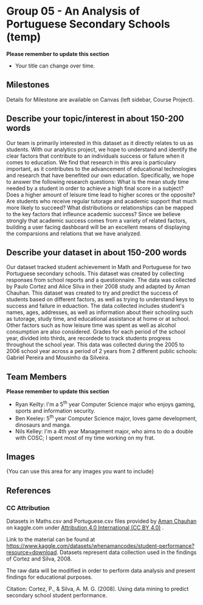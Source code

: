 # Group 05 - An Analysis of Portuguese Secondary Schools (temp)

**Please remember to update this section**

- Your title can change over time.

## Milestones

Details for Milestone are available on Canvas (left sidebar, Course Project).

## Describe your topic/interest in about 150-200 words

Our team is primarily interested in this dataset as it directly relates to us as students. With our analytics project, we hope to understand and identify the clear factors that contribute to an individuals success or failure when it comes to education. We find that research in this area is particulary important, as it contributes to the advancement of educational technologies and research that have benefited our own education. Specifically, we hope to answer the following research questions: What is the mean study time needed by a student in order to achieve a high final score in a subject? Does a higher amount of leisure time lead to higher scores or the opposite? Are students who receive regular tutorage and academic support that much more likely to succeed? What distributions or relationships can be mapped to the key factors that infleunce academic success? Since we believe strongly that academic success comes from a variety of related factors, building a user facing dashboard will be an excellent means of displaying the comparsions and relations that we have analyzed.

## Describe your dataset in about 150-200 words

Our dataset tracked student achievement in Math and Portuguese for two Portuguese secondary schools. This dataset was created by collecting responses from school reports and a questionnaire. The data was collected by Paulo Cortez and Alice Silva in their 2008 study and adapted by Aman Chauhan. This dataset was created to try and predict the success of students based on different factors, as well as trying to understand keys to success and failure in eduaction. The data collected includes student's names, ages, addresses, as well as information about their schooling such as tutorage, study time, and educational assistance at home or at school. Other factors such as how leisure time was spent as well as alcohol consumption are also considered. Grades for each period of the school year, divided into thirds, are recordede to track students progress throughout the school year. This data was collected during the 2005 to 2006 school year across a period of 2 years from 2 different public schools: Gabriel Pereira and Mousinho da Silveira.

## Team Members

**Please remember to update this section**

- Ryan Keilty: I'm a 5<sup>th</sup> year Computer Science major who enjoys gaming, sports and information security.
- Ben Keeley: 5<sup>th</sup> year Computer Science major, loves game development, dinosaurs and manga.
- Nils Kelley: I'm a 4th year Management major, who aims to do a double with COSC; I spent most of my time working on my frat.

## Images

{You can use this area for any images you want to include}

## References

### CC Attribution

Datasets in Maths.csv and Portuguese.csv files provided by [Aman Chauhan](https://www.kaggle.com/whenamancodes) on kaggle.com under [Attribution 4.0 International (CC BY 4.0)](https://creativecommons.org/licenses/by/4.0/) . 

Link to the material can be found at https://www.kaggle.com/datasets/whenamancodes/student-performance?resource=download. Datasets represent data collection used in the findings of Cortez and Silva, 2008.

The raw data will be modified in order to perform data analysis and present findings for educational purposes.

Citation: Cortez, P., & Silva, A. M. G. (2008). Using data mining to predict secondary school student performance.
